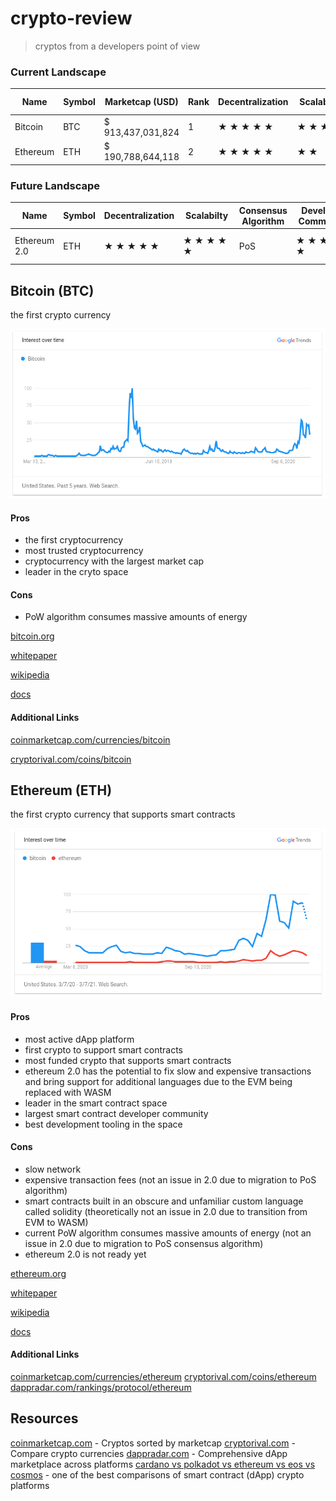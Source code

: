 # crypto-review

> cryptos from a developers point of view

### Current Landscape

| Name     | Symbol | Marketcap (USD)   | Rank | Decentralization | &nbsp;Scalabilty&nbsp; | Consensus Algorithm | Developer &nbsp;Community&nbsp; | Turing Complete | Smart Assets | Smart Contracts | dApps | Virtual Machine | Contract Language |
| -------- | ------ | ----------------- | ---- | ---------------- | ---------------------- | ------------------- | ------------------------------- | --------------- | ------------ | --------------- | ----- | --------------- | ----------------- |
| Bitcoin  | BTC    | $ 913,437,031,824 |    1 | ★ ★ ★ ★ ★        | ★ ★ ★ ★                | PoW                 | ★ ★ ★ ★ ★                       | No              | No           | No              | N/A   | N/A             | N/A               |
| Ethereum | ETH    | $ 190,788,644,118 |    2 | ★ ★ ★ ★ ★        | ★ ★                    | PoW                 | ★ ★ ★ ★ ★                       | Yes             | Yes          | Yes             | 2190  | EVM             | Solidity          |

### Future Landscape

| Name         | Symbol | Decentralization | &nbsp;Scalabilty&nbsp; | Consensus Algorithm | Developer &nbsp;Community&nbsp; | Turing Complete | Smart Assets | Smart Contracts | dApps | Virtual Machine | Contract Language          |
| ------------ | ------ | ---------------- | ---------------------- | ------------------- | ------------------------------- | --------------- | ------------ | --------------- | ----- | --------------- | -------------------------- |
| Ethereum 2.0 | ETH    | ★ ★ ★ ★ ★        | ★ ★ ★ ★ ★              | PoS                 | ★ ★ ★ ★ ★                       | Yes             | Yes          | Yes             | 0     | WASM            | Theoretically Any Language |

## Bitcoin (BTC)

the first crypto currency

![](images/bitcoin.png)

#### Pros

- the first cryptocurrency
- most trusted cryptocurrency
- cryptocurrency with the largest market cap
- leader in the cryto space

#### Cons

- PoW algorithm consumes massive amounts of energy

[bitcoin.org](https://bitcoin.org)

[whitepaper](https://bitcoin.org/bitcoin.pdf)

[wikipedia](https://en.wikipedia.org/wiki/Bitcoin)

[docs](https://developer.bitcoin.org)

#### Additional Links

[coinmarketcap.com/currencies/bitcoin](https://coinmarketcap.com/currencies/bitcoin)

[cryptorival.com/coins/bitcoin](https://cryptorival.com/coins/bitcoin)

## Ethereum (ETH)

the first crypto currency that supports smart contracts

![](images/ethereum.png)

#### Pros

- most active dApp platform
- first crypto to support smart contracts
- most funded crypto that supports smart contracts
- ethereum 2.0 has the potential to fix slow and expensive transactions and bring support for additional languages due to the EVM being replaced with WASM
- leader in the smart contract space
- largest smart contract developer community
- best development tooling in the space

#### Cons

- slow network
- expensive transaction fees (not an issue in 2.0 due to migration to PoS algorithm)
- smart contracts built in an obscure and unfamiliar custom language called solidity (theoretically not an issue in 2.0 due to transition from EVM to WASM)
- current PoW algorithm consumes massive amounts of energy (not an issue in 2.0 due to migration to PoS consensus algorithm)
- ethereum 2.0 is not ready yet

[ethereum.org](https://ethereum.org)

[whitepaper](https://ethereum.org/en/whitepaper)

[wikipedia](https://en.wikipedia.org/wiki/Ethereum)

[docs](https://ethereum.org/en/developers)

#### Additional Links

[coinmarketcap.com/currencies/ethereum](https://coinmarketcap.com/currencies/ethereum)
[cryptorival.com/coins/ethereum](https://cryptorival.com/coins/ethereum)
[dappradar.com/rankings/protocol/ethereum](https://dappradar.com/rankings/protocol/ethereum)

## Resources

[coinmarketcap.com](https://coinmarketcap.com) - Cryptos sorted by marketcap
[cryptorival.com](https://cryptorival.com) - Compare crypto currencies
[dappradar.com](https://dappradar.com) - Comprehensive dApp marketplace across platforms
[cardano vs polkadot vs ethereum vs eos vs cosmos](https://www.reddit.com/r/eos/comments/lemel2/cardano_vs_polkadot_vs_ethereum_vs_eos_vs_cosmos) - one of the best comparisons of smart contract (dApp) crypto platforms

